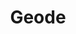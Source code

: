 ---
templateKey: blog-post
featuredpost: false
featuredimage: /assets/Geode.png
title: Geode
description: Mineral~Geodes
testfield: 1070
---